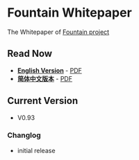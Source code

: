 # Fountain Whitepaper

The Whitepaper of [Fountain project](https://fountainhub.com)

## Read Now

- **[English Version](./WP-Doc/en/Fountain-Whitepaper-en.md)** - [PDF](./WP-Doc/en/Fountain-Whitepaper-en.pdf)
- **[简体中文版本](./WP-Doc/zh-cn/Fountian-Whitepaper-cn.md)** - [PDF](./WP-Doc/zh-cn/Fountain-Whitepaper-cn.pdf)

## Current Version

- V0.93

### Changlog

- initial release
